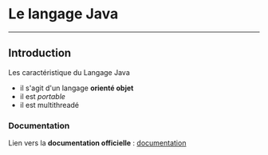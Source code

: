 # Le langage Java
---
## Introduction

Les caractéristique du Langage Java

* il s'agit d'un langage  **orienté objet**
* il est *portable*
* il est multithreadé

### Documentation

Lien vers la <span style="color: text-danger"> **documentation officielle** </span> : [documentation](https://github.com/DiginamicFormation/git-tp1/blob/main/resources/Template.png) </span>
